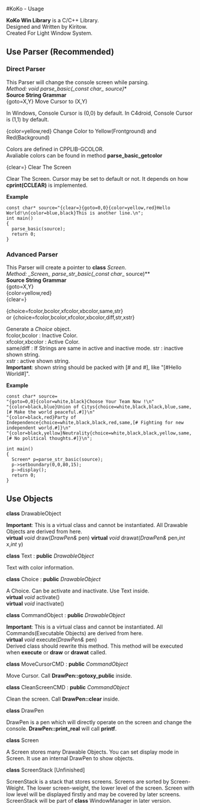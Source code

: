 #KoKo - Usage
>
**KoKo Win Library** is a C/C++ Library.  
Designed and Written by Kiritow.  
Created For Light Window System.  

## Use Parser (Recommended)
### Direct Parser
This Parser will change the console screen while parsing.  
**Method: _void_ parse_basic(_const char*_ source)**  
**Source String Grammar**  
{goto=X,Y} Move Cursor to (X,Y)  
>
In Windows, Console Cursor is (0,0) by default. In C4droid, Console Cursor is (1,1) by default.

{color=yellow,red} Change Color to Yellow(Frontground) and Red(Background)  
>
Colors are defined in CPPLIB-GCOLOR.  
Avaliable colors can be found in method **parse_basic_getcolor**  

{clear=} Clear The Screen
>
Clear The Screen. Cursor may be set to default or not. It depends on how **cprint(CCLEAR)** is implemented.  

**Example**
```
const char* source="{clear=}{goto=0,0}{color=yellow,red}Hello World!\n{color=blue,black}This is another line.\n";
int main()
{
  parse_basic(source);
  return 0;
}
```

### Advanced Parser
This Parser will create a pointer to **class** *Screen*.  
**Method: _Screen*_ parse_str_basic(_const char*_ source)**  
**Source String Grammar**  
{goto=X,Y}  
{color=yellow,red}  
{clear=}  
  
{choice=fcolor,bcolor,xfcolor,xbcolor,same,str}  
  or {choice=fcolor,bcolor,xfcolor,xbcolor,diff,str,xstr}  
>
Generate a *Choice* object.  
fcolor,bcolor : Inactive Color.  
xfcolor,xbcolor : Active Color.  
same/diff : If Strings are same in active and inactive mode.
str : inactive shown string.  
xstr : active shown string.  
**Important**: shown string should be packed with [# and #], like "[#Hello World#]".  

**Example**  
```
const char* source=
"{goto=0,0}{color=white,black}Choose Your Team Now !\n"
"{color=black,blue}Union of Citys{choice=white,black,black,blue,same,[# Make the world peaceful.#]}\n"
"{color=black,red}Party of Independence{choice=white,black,black,red,same,[# Fighting for new independent world.#]}\n"
"{color=black,yellow}Neutrality{choice=white,black,black,yellow,same,[# No political thoughts.#]}\n";

int main()
{
  Screen* p=parse_str_basic(source);
  p->setboundary(0,0,80,15);
  p->display();
  return 0;
}
```

## Use Objects

**class** DrawableObject 
>
**Important**: This is a virtual class and cannot be instantiated. All Drawable Objects are derived from here.  
**virtual** *void* draw(*DrawPen&* pen)
**virtual** *void* drawat(*DrawPen&* pen,*int* x,*int* y)

**class** Text : **public** *DrawableObject*  
>
Text with color information.  

**class** Choice : **public** *DrawableObject*  
>
A Choice. Can be activate and inactivate. Use Text inside.  
**virtual** *void* activate()  
**virtual** *void* inactivate()  


**class** CommandObject : **public** *DrawableObject*  
>
**Important**: This is a virtual class and cannot be instantiated. All Commands(Executable Objects) are derived from here.  
**virtual** *void* execute(*DrawPen&* pen)  
  Derived class should rewrite this method. This method will be executed when **execute** or **draw** or **drawat** called.  

**class** MoveCursorCMD : **public** *CommandObject*  
>
Move Cursor. Call **DrawPen::gotoxy_public** inside.  

**class** CleanScreenCMD : **public** *CommandObject*  
>
Clean the screen. Call **DrawPen::clear** inside.  


**class** DrawPen  
>
DrawPen is a pen which will directly operate on the screen and change the console. **DrawPen::print_real** will call **printf**.  

**class** Screen  
>
A Screen stores many Drawable Objects. You can set display mode in Screen. It use an internal DrawPen to show objects.  

**class** ScreenStack [Unfinished]
>
ScreenStack is a stack that stores screens. Screens are sorted by Screen-Weight. The lower screen-weight, the lower level of the screen. Screen with low level will be displayed firstly and may be covered by later screens.  
ScreenStack will be part of **class** WindowManager in later version.  

